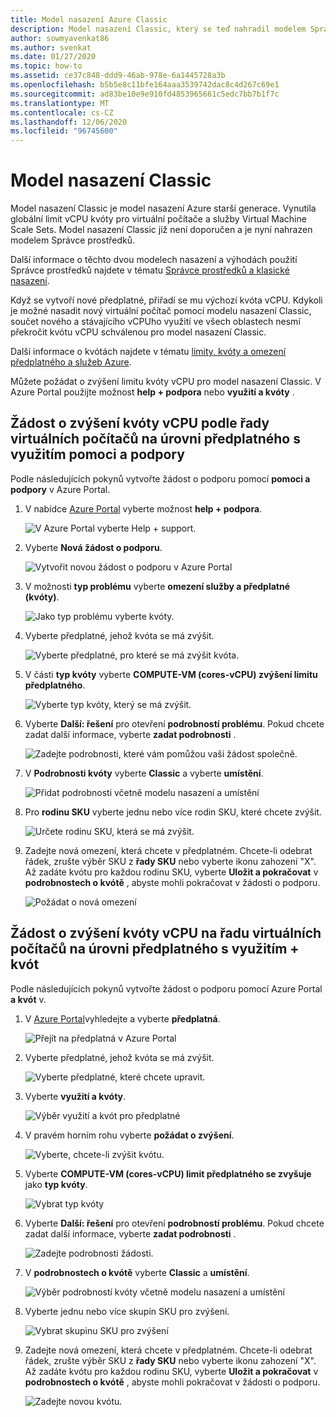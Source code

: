 ```yaml
---
title: Model nasazení Azure Classic
description: Model nasazení Classic, který se teď nahradil modelem Správce prostředků, vynutil globální omezení vCPU kvóty pro virtuální počítače a služby Virtual Machine Scale Sets.
author: sowmyavenkat86
ms.author: svenkat
ms.date: 01/27/2020
ms.topic: how-to
ms.assetid: ce37c848-ddd9-46ab-978e-6a1445728a3b
ms.openlocfilehash: b5b5e8c11bfe164aaa3539742dac8c4d267c69e1
ms.sourcegitcommit: ad83be10e9e910fd4853965661c5edc7bb7b1f7c
ms.translationtype: MT
ms.contentlocale: cs-CZ
ms.lasthandoff: 12/06/2020
ms.locfileid: "96745600"
---
```

# <a name="classic-deployment-model"></a>Model nasazení Classic

Model nasazení Classic je model nasazení Azure starší generace. Vynutila globální limit vCPU kvóty pro virtuální počítače a služby Virtual Machine Scale Sets. Model nasazení Classic již není doporučen a je nyní nahrazen modelem Správce prostředků.

Další informace o těchto dvou modelech nasazení a výhodách použití Správce prostředků najdete v tématu [Správce prostředků a klasické nasazení](../../azure-resource-manager/management/deployment-models.md).

Když se vytvoří nové předplatné, přiřadí se mu výchozí kvóta vCPU. Kdykoli je možné nasadit nový virtuální počítač pomocí modelu nasazení Classic, součet nového a stávajícího vCPUho využití ve všech oblastech nesmí překročit kvótu vCPU schválenou pro model nasazení Classic.

Další informace o kvótách najdete v tématu [limity, kvóty a omezení předplatného a služeb Azure](../../azure-resource-manager/management/azure-subscription-service-limits.md).

Můžete požádat o zvýšení limitu kvóty vCPU pro model nasazení Classic. V Azure Portal použijte možnost **help + podpora** nebo **využití a kvóty** .

## <a name="request-per-vm-series-vcpu-quota-increase-at-subscription-level-using-help--support"></a>Žádost o zvýšení kvóty vCPU podle řady virtuálních počítačů na úrovni předplatného s využitím pomoci a podpory

Podle následujících pokynů vytvořte žádost o podporu pomocí **pomoci a podpory** v Azure Portal.

1. V nabídce [Azure Portal](https://portal.azure.com) vyberte možnost **help + podpora**.

   ![V Azure Portal vyberte Help + support.](./media/resource-manager-core-quotas-request/help-plus-support.png)

1. Vyberte **Nová žádost o podporu**.

   ![Vytvořit novou žádost o podporu v Azure Portal](./media/resource-manager-core-quotas-request/new-support-request.png)

1. V možnosti **typ problému** vyberte **omezení služby a předplatné (kvóty)**.

   ![Jako typ problému vyberte kvóty.](./media/resource-manager-core-quotas-request/select-quota-issue-type.png)

1. Vyberte předplatné, jehož kvóta se má zvýšit.

   ![Vyberte předplatné, pro které se má zvýšit kvóta.](./media/resource-manager-core-quotas-request/select-subscription-support-request.png)

1. V části **typ kvóty** vyberte **COMPUTE-VM (cores-vCPU) zvýšení limitu předplatného**.

   ![Vyberte typ kvóty, který se má zvýšit.](./media/resource-manager-core-quotas-request/select-quota-type.png)

1. Vyberte **Další: řešení** pro otevření **podrobností problému**. Pokud chcete zadat další informace, vyberte **zadat podrobnosti** .

   ![Zadejte podrobnosti, které vám pomůžou vaši žádost společně.](./media/resource-manager-core-quotas-request/provide-details-link.png)

1. V **Podrobnosti kvóty** vyberte **Classic** a vyberte **umístění**.

   ![Přidat podrobnosti včetně modelu nasazení a umístění](./media/resource-manager-core-quotas-request/quota-details-classic.png)

1. Pro **rodinu SKU** vyberte jednu nebo více rodin SKU, které chcete zvýšit.

   ![Určete rodinu SKU, která se má zvýšit.](./media/resource-manager-core-quotas-request/sku-family-classic.png)

1. Zadejte nová omezení, která chcete v předplatném. Chcete-li odebrat řádek, zrušte výběr SKU z **řady SKU** nebo vyberte ikonu zahození "X". Až zadáte kvótu pro každou rodinu SKU, vyberte **Uložit a pokračovat** v **podrobnostech o kvótě** , abyste mohli pokračovat v žádosti o podporu.

   ![Požádat o nová omezení](./media/resource-manager-core-quotas-request/new-limits-classic.png)

## <a name="request-per-vm-series-vcpu-quota-increase-at-subscription-level-using-usage--quotas"></a>Žádost o zvýšení kvóty vCPU na řadu virtuálních počítačů na úrovni předplatného s využitím + kvót

Podle následujících pokynů vytvořte žádost o podporu pomocí Azure Portal **a kvót** v.

1. V [Azure Portal](https://portal.azure.com)vyhledejte a vyberte **předplatná**.

   ![Přejít na předplatná v Azure Portal](./media/resource-manager-core-quotas-request/search-for-subscriptions.png)

1. Vyberte předplatné, jehož kvóta se má zvýšit.

   ![Vyberte předplatné, které chcete upravit.](./media/resource-manager-core-quotas-request/select-subscription-change-quota.png)

1. Vyberte **využití a kvóty**.

   ![Výběr využití a kvót pro předplatné](./media/resource-manager-core-quotas-request/select-usage-plus-quotas.png)

1. V pravém horním rohu vyberte **požádat o zvýšení**.

   ![Vyberte, chcete-li zvýšit kvótu.](./media/resource-manager-core-quotas-request/request-increase-from-subscription.png)

1. Vyberte **COMPUTE-VM (cores-vCPU) limit předplatného se zvyšuje** jako **typ kvóty**.

   ![Vybrat typ kvóty](./media/resource-manager-core-quotas-request/select-quota-type.png)

1. Vyberte **Další: řešení** pro otevření **podrobností problému**. Pokud chcete zadat další informace, vyberte **zadat podrobnosti** .

   ![Zadejte podrobnosti žádosti.](./media/resource-manager-core-quotas-request/provide-details-link.png)

1. V **podrobnostech o kvótě** vyberte **Classic** a **umístění**.

   ![Výběr podrobností kvóty včetně modelu nasazení a umístění](./media/resource-manager-core-quotas-request/quota-details-classic.png)

1. Vyberte jednu nebo více skupin SKU pro zvýšení.

   ![Vybrat skupinu SKU pro zvýšení](./media/resource-manager-core-quotas-request/sku-family-classic.png)

1. Zadejte nová omezení, která chcete v předplatném. Chcete-li odebrat řádek, zrušte výběr SKU z **řady SKU** nebo vyberte ikonu zahození "X". Až zadáte kvótu pro každou rodinu SKU, vyberte **Uložit a pokračovat** v **podrobnostech o kvótě** , abyste mohli pokračovat v žádosti o podporu.

   ![Zadejte novou kvótu.](./media/resource-manager-core-quotas-request/new-limits-classic.png)

